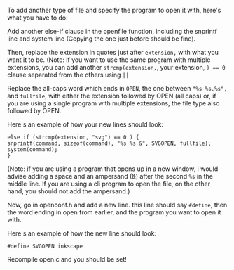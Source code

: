 To add another type of file and specify the program to open it with, here's what you have to do:

Add another else-if clause in the openfile function, including the snprintf line and system line (Copying the one just before should be fine). 

Then, replace the extension in quotes just after `extension,` with what you want it to be. (Note: if you want to use the same program with multiple extensions, you can add another `strcmp(extension,`, your extension, `) == 0` clause separated from the others using `||`

Replace the all-caps word which ends in `OPEN`, the one between `"%s %s.%s",` and `fullfile`, with either the extension followed by OPEN (all caps) or, if you are using a single program with multiple extensions, the file type also followed by OPEN. 

Here's an example of how your new lines should look:
```
else if (strcmp(extension, "svg") == 0 ) {
snprintf(command, sizeof(command), "%s %s &", SVGOPEN, fullfile);
system(command);	
}
```
(Note: if you are using a program that opens up in a new window, i would advise adding a space and an ampersand (&) after the second `%s` in the middle line. If you are using a cli program to open the file, on the other hand, you should not add the ampersand.) 

Now, go in openconf.h and add a new line. this line should say `#define`, then the word ending in open from earlier, and the program you want to open it with.

Here's an example of how the new line should look:
```
#define SVGOPEN inkscape
```
Recompile open.c and you should be set!

